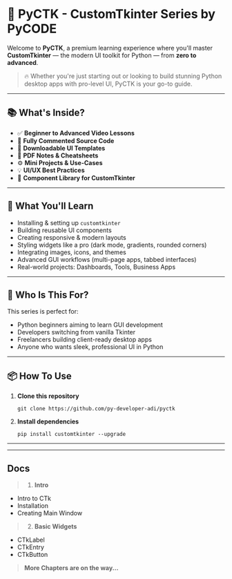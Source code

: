 # 🚀 PyCTK - CustomTkinter Series by PyCODE

Welcome to **PyCTK**, a premium learning experience where you'll master **CustomTkinter** — the modern UI toolkit for Python — from **zero to advanced**.

> 🔥 Whether you're just starting out or looking to build stunning Python desktop apps with pro-level UI, PyCTK is your go-to guide.

---

## 📚 What's Inside?

- ✅ **Beginner to Advanced Video Lessons**
- 🧩 **Fully Commented Source Code**
- 📁 **Downloadable UI Templates**
- 📌 **PDF Notes & Cheatsheets**
- ⚙️ **Mini Projects & Use-Cases**
- 💡 **UI/UX Best Practices**
- 🎨 **Component Library for CustomTkinter**

---

## 🧠 What You'll Learn

- Installing & setting up `customtkinter`
- Building reusable UI components
- Creating responsive & modern layouts
- Styling widgets like a pro (dark mode, gradients, rounded corners)
- Integrating images, icons, and themes
- Advanced GUI workflows (multi-page apps, tabbed interfaces)
- Real-world projects: Dashboards, Tools, Business Apps

---

## 🧰 Who Is This For?

This series is perfect for:

- Python beginners aiming to learn GUI development  
- Developers switching from vanilla Tkinter  
- Freelancers building client-ready desktop apps  
- Anyone who wants sleek, professional UI in Python

---

## 📦 How To Use

1. **Clone this repository**
    ```shell
    git clone https://github.com/py-developer-adi/pyctk
    ```

2. **Install dependencies**

    ```shell
    pip install customtkinter --upgrade
    ```

---
---

## Docs

> 1. **Intro**

- Intro to CTk
- Installation
- Creating Main Window

> 2. **Basic Widgets**

- CTkLabel
- CTkEntry
- CTkButton

> **More Chapters are on the way...**